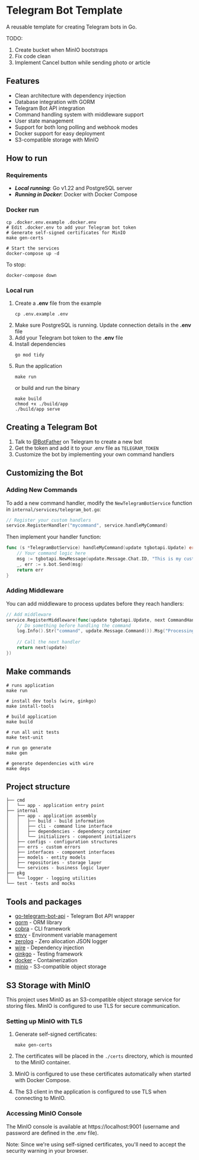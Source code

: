 # Telegram Bot Template

A reusable template for creating Telegram bots in Go.

TODO:
1. Create bucket when MinIO bootstraps
2. Fix code clean
3. Implement Cancel button while sending photo or article

## Features

* Clean architecture with dependency injection
* Database integration with GORM
* Telegram Bot API integration
* Command handling system with middleware support
* User state management
* Support for both long polling and webhook modes
* Docker support for easy deployment
* S3-compatible storage with MinIO

## How to run

### Requirements

* **_Local running_**: Go v1.22 and PostgreSQL server
* **_Running in Docker_**: Docker with Docker Compose

### Docker run

```
cp .docker.env.example .docker.env
# Edit .docker.env to add your Telegram bot token
# Generate self-signed certificates for MinIO
make gen-certs

# Start the services
docker-compose up -d
```

To stop:
```
docker-compose down
```

### Local run

1. Create a **.env** file from the example
    ```
    cp .env.example .env
    ```
2. Make sure PostgreSQL is running. Update connection details in the **.env** file
3. Add your Telegram bot token to the **.env** file
4. Install dependencies
    ```
    go mod tidy
    ```
5. Run the application
    ```
    make run
    ```
    or build and run the binary
    ```
    make build
    chmod +x ./build/app
    ./build/app serve
    ```

## Creating a Telegram Bot

1. Talk to [@BotFather](https://t.me/BotFather) on Telegram to create a new bot
2. Get the token and add it to your .env file as `TELEGRAM_TOKEN`
3. Customize the bot by implementing your own command handlers

## Customizing the Bot

### Adding New Commands

To add a new command handler, modify the `NewTelegramBotService` function in `internal/services/telegram_bot.go`:

```go
// Register your custom handlers
service.RegisterHandler("mycommand", service.handleMyCommand)
```

Then implement your handler function:

```go
func (s *TelegramBotService) handleMyCommand(update tgbotapi.Update) error {
    // Your command logic here
    msg := tgbotapi.NewMessage(update.Message.Chat.ID, "This is my custom command!")
    _, err := s.bot.Send(msg)
    return err
}
```

### Adding Middleware

You can add middleware to process updates before they reach handlers:

```go
// Add middleware
service.RegisterMiddleware(func(update tgbotapi.Update, next CommandHandler) error {
    // Do something before handling the command
    log.Info().Str("command", update.Message.Command()).Msg("Processing command")
    
    // Call the next handler
    return next(update)
})
```

## Make commands

```
# runs application
make run

# install dev tools (wire, ginkgo)
make install-tools

# build application
make build

# run all unit tests
make test-unit

# run go generate
make gen

# generate dependencies with wire
make deps
```

## Project structure

```
├── cmd
│   └── app - application entry point
├── internal
│   ├── app - application assembly
│   │   ├── build - build information
│   │   ├── cli - command line interface
│   │   ├── dependencies - dependency container
│   │   └── initializers - component initializers
│   ├── configs - configuration structures
│   ├── errs - custom errors
│   ├── interfaces - component interfaces
│   ├── models - entity models
│   ├── repositories - storage layer
│   └── services - business logic layer
├── pkg
│   └── logger - logging utilities
└── test - tests and mocks
```

## Tools and packages

* [go-telegram-bot-api](https://github.com/go-telegram-bot-api/telegram-bot-api) - Telegram Bot API wrapper
* [gorm](https://gorm.io/) - ORM library
* [cobra](https://github.com/spf13/cobra) - CLI framework
* [envy](https://github.com/gobuffalo/envy) - Environment variable management
* [zerolog](https://github.com/rs/zerolog) - Zero allocation JSON logger
* [wire](https://github.com/google/wire) - Dependency injection
* [ginkgo](https://github.com/onsi/ginkgo) - Testing framework
* [docker](https://www.docker.com/) - Containerization
* [minio](https://min.io/) - S3-compatible object storage

## S3 Storage with MinIO

This project uses MinIO as an S3-compatible object storage service for storing files. MinIO is configured to use TLS for secure communication.

### Setting up MinIO with TLS

1. Generate self-signed certificates:
   ```
   make gen-certs
   ```

2. The certificates will be placed in the `./certs` directory, which is mounted to the MinIO container.

3. MinIO is configured to use these certificates automatically when started with Docker Compose.

4. The S3 client in the application is configured to use TLS when connecting to MinIO.

### Accessing MinIO Console

The MinIO console is available at https://localhost:9001 (username and password are defined in the .env file).

Note: Since we're using self-signed certificates, you'll need to accept the security warning in your browser.